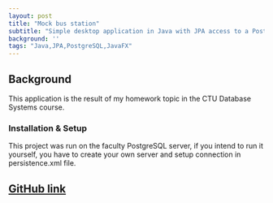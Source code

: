 ```yaml
---
layout: post
title: "Mock bus station"
subtitle: "Simple desktop application in Java with JPA access to a PostgreSQL database"
background: ''
tags: "Java,JPA,PostgreSQL,JavaFX"
---
```

## Background

This application is the result of my homework topic in the CTU Database Systems course.

### Installation & Setup
This project was run on the faculty PostgreSQL server, if you intend to run it yourself, you have to create your own server and setup connection in persistence.xml file. 

## [GitHub link](https://github.com/zdenduk/MockBusStation)

